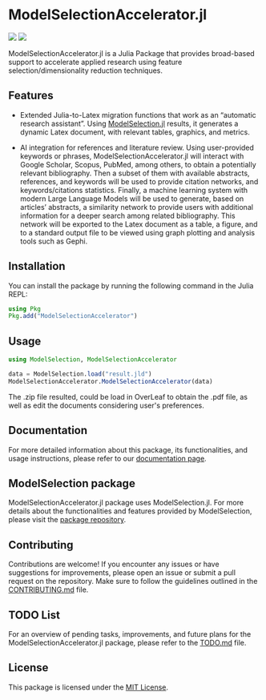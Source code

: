 # ModelSelectionAccelerator.jl

[![][documentation-main-img]][documentation-main-url] [![][build-main-img]][build-main-url]

ModelSelectionAccelerator.jl is a Julia Package that provides broad-based support to accelerate applied research using feature selection/dimensionality reduction techniques.

## Features

- Extended Julia-to-Latex migration functions that work as an “automatic research assistant”. Using [ModelSelection.jl](https://github.com/ParallelGSReg/ModelSelectionGUI.jl) results, it generates a dynamic Latex document, with relevant tables, graphics, and metrics.
  
- AI integration for references and literature review. Using user-provided keywords or phrases, ModelSelectionAccelerator.jl will interact with Google Scholar, Scopus, PubMed, among others, to obtain a potentially relevant bibliography. Then a subset of them with available abstracts, references, and keywords will be used to provide citation networks, and keywords/citations statistics. Finally, a machine learning system with modern Large Language Models will be used to generate, based on articles’ abstracts, a similarity network to provide users with additional information for a deeper search among related bibliography. This network will be exported to the Latex document as a table, a figure, and to a standard output file to be viewed using graph plotting and analysis tools such as Gephi.

## Installation

You can install the package by running the following command in the Julia REPL:

```julia
using Pkg
Pkg.add("ModelSelectionAccelerator")
```

## Usage

```julia
using ModelSelection, ModelSelectionAccelerator

data = ModelSelection.load("result.jld")
ModelSelectionAccelerator.ModelSelectionAccelerator(data)
```

The .zip file resulted, could be load in OverLeaf to obtain the .pdf file, as well as edit the documents considering user's preferences.

## Documentation

For more detailed information about this package, its functionalities, and usage instructions, please refer to our [documentation page](https://parallelgsreg.github.io/ModelSelectionAccelerator.jl).

## ModelSelection package
ModelSelectionAccelerator.jl package uses ModelSelection.jl. For more details about the functionalities and features provided by ModelSelection, please visit the [package repository](https://github.com/ParallelGSReg/ModelSelection.jl).

## Contributing

Contributions are welcome! If you encounter any issues or have suggestions for improvements, please open an issue or submit a pull request on the repository. Make sure to follow the guidelines outlined in the [CONTRIBUTING.md](CONTRIBUTING.md) file.

## TODO List

For an overview of pending tasks, improvements, and future plans for the ModelSelectionAccelerator.jl package, please refer to the [TODO.md](TODO.md) file.

## License

This package is licensed under the [MIT License](LICENSE).

[build-main-img]: https://github.com/ParallelGSReg/ModelSelectionAccelerator.jl/actions/workflows/build.yaml/badge.svg?branch=main
[build-main-url]: https://github.com/ParallelGSReg/ModelSelectionAccelerator.jl/pkgs/container/ModelSelectionAccelerator.jl

[test-main-img]: https://github.com/ParallelGSReg/ModelSelectionAccelerator.jl/actions/workflows/test.yaml/badge.svg?branch=main
[test-main-url]: https://github.com/ParallelGSReg/ModelSelectionAccelerator.jl/actions/workflows/test.yaml

[codecov-img]: https://codecov.io/gh/ParallelGSReg/ModelSelectionAccelerator.jl/branch/main/graph/badge.svg
[codecov-url]: https://codecov.io/gh/ParallelGSReg/ModelSelectionAccelerator.jl

[documentation-main-img]: https://github.com/ParallelGSReg/ModelSelectionAccelerator.jl/actions/workflows/docs.yaml/badge.svg
[documentation-main-url]: https://parallelgsreg.github.io/ModelSelectionAccelerator.jl
